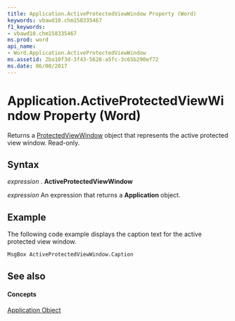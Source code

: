 ```yaml
---
title: Application.ActiveProtectedViewWindow Property (Word)
keywords: vbawd10.chm158335467
f1_keywords:
- vbawd10.chm158335467
ms.prod: word
api_name:
- Word.Application.ActiveProtectedViewWindow
ms.assetid: 2ba10f3d-3f43-5628-a5fc-3c65b290ef72
ms.date: 06/08/2017
---
```



# Application.ActiveProtectedViewWindow Property (Word)

Returns a [ProtectedViewWindow](Word.ProtectedViewWindow.md) object that represents the active protected view window. Read-only.


## Syntax

 _expression_ . **ActiveProtectedViewWindow**

 _expression_ An expression that returns a **Application** object.


## Example

The following code example displays the caption text for the active protected view window.


```vb
MsgBox ActiveProtectedViewWindow.Caption 

```


## See also


#### Concepts


[Application Object](Word.Application.md)

